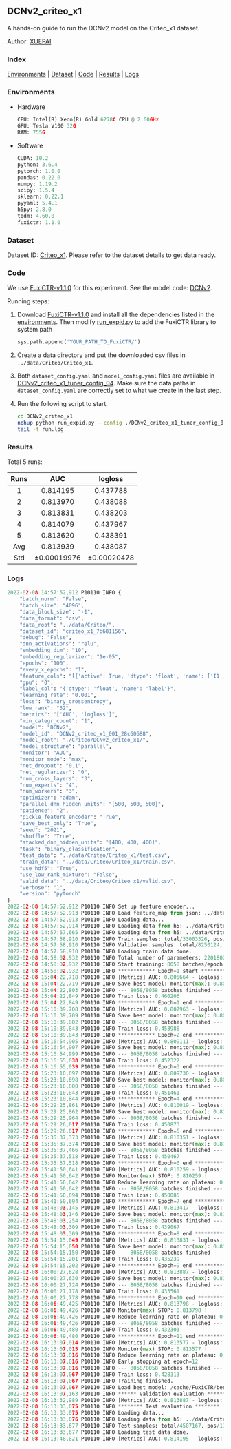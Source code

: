 ## DCNv2_criteo_x1

A hands-on guide to run the DCNv2 model on the Criteo_x1 dataset.

Author: [XUEPAI](https://github.com/xue-pai)

### Index
[Environments](#Environments) | [Dataset](#Dataset) | [Code](#Code) | [Results](#Results) | [Logs](#Logs)

### Environments
+ Hardware

  ```python
  CPU: Intel(R) Xeon(R) Gold 6278C CPU @ 2.60GHz
  GPU: Tesla V100 32G
  RAM: 755G

  ```

+ Software

  ```python
  CUDA: 10.2
  python: 3.6.4
  pytorch: 1.0.0
  pandas: 0.22.0
  numpy: 1.19.2
  scipy: 1.5.4
  sklearn: 0.22.1
  pyyaml: 5.4.1
  h5py: 2.8.0
  tqdm: 4.60.0
  fuxictr: 1.1.0

  ```

### Dataset
Dataset ID: [Criteo_x1](https://github.com/openbenchmark/BARS/blob/master/ctr_prediction/datasets/Criteo/README.md#Criteo_x1). Please refer to the dataset details to get data ready.

### Code

We use [FuxiCTR-v1.1.0](https://github.com/xue-pai/FuxiCTR/tree/v1.1.0) for this experiment. See the model code: [DCNv2](https://github.com/xue-pai/FuxiCTR/blob/v1.1.0/fuxictr/pytorch/models/DCNv2.py).

Running steps:

1. Download [FuxiCTR-v1.1.0](https://github.com/xue-pai/FuxiCTR/archive/refs/tags/v1.1.0.zip) and install all the dependencies listed in the [environments](#environments). Then modify [run_expid.py](./run_expid.py#L5) to add the FuxiCTR library to system path
    
    ```python
    sys.path.append('YOUR_PATH_TO_FuxiCTR/')
    ```

2. Create a data directory and put the downloaded csv files in `../data/Criteo/Criteo_x1`.

3. Both `dataset_config.yaml` and `model_config.yaml` files are available in [DCNv2_criteo_x1_tuner_config_04](./DCNv2_criteo_x1_tuner_config_04). Make sure the data paths in `dataset_config.yaml` are correctly set to what we create in the last step.

4. Run the following script to start.

    ```bash
    cd DCNv2_criteo_x1
    nohup python run_expid.py --config ./DCNv2_criteo_x1_tuner_config_04 --expid DCNv2_criteo_x1_001_28c60688 --gpu 0 > run.log &
    tail -f run.log
    ```

### Results

Total 5 runs:

| Runs | AUC | logloss  |
|:--------------------:|:--------------------:|:--------------------:|
| 1 | 0.814195 | 0.437788  |
| 2 | 0.813970 | 0.438088  |
| 3 | 0.813831 | 0.438203  |
| 4 | 0.814079 | 0.437967  |
| 5 | 0.813620 | 0.438391  |
| Avg | 0.813939 | 0.438087 |
| Std | &#177;0.00019976 | &#177;0.00020478 |


### Logs
```python
2022-02-08 14:57:52,912 P10110 INFO {
    "batch_norm": "False",
    "batch_size": "4096",
    "data_block_size": "-1",
    "data_format": "csv",
    "data_root": "../data/Criteo/",
    "dataset_id": "criteo_x1_7b681156",
    "debug": "False",
    "dnn_activations": "relu",
    "embedding_dim": "10",
    "embedding_regularizer": "1e-05",
    "epochs": "100",
    "every_x_epochs": "1",
    "feature_cols": "[{'active': True, 'dtype': 'float', 'name': ['I1', 'I2', 'I3', 'I4', 'I5', 'I6', 'I7', 'I8', 'I9', 'I10', 'I11', 'I12', 'I13'], 'type': 'numeric'}, {'active': True, 'dtype': 'float', 'name': ['C1', 'C2', 'C3', 'C4', 'C5', 'C6', 'C7', 'C8', 'C9', 'C10', 'C11', 'C12', 'C13', 'C14', 'C15', 'C16', 'C17', 'C18', 'C19', 'C20', 'C21', 'C22', 'C23', 'C24', 'C25', 'C26'], 'type': 'categorical'}]",
    "gpu": "0",
    "label_col": "{'dtype': 'float', 'name': 'label'}",
    "learning_rate": "0.001",
    "loss": "binary_crossentropy",
    "low_rank": "32",
    "metrics": "['AUC', 'logloss']",
    "min_categr_count": "1",
    "model": "DCNv2",
    "model_id": "DCNv2_criteo_x1_001_28c60688",
    "model_root": "./Criteo/DCNv2_criteo_x1/",
    "model_structure": "parallel",
    "monitor": "AUC",
    "monitor_mode": "max",
    "net_dropout": "0.1",
    "net_regularizer": "0",
    "num_cross_layers": "3",
    "num_experts": "4",
    "num_workers": "3",
    "optimizer": "adam",
    "parallel_dnn_hidden_units": "[500, 500, 500]",
    "patience": "2",
    "pickle_feature_encoder": "True",
    "save_best_only": "True",
    "seed": "2021",
    "shuffle": "True",
    "stacked_dnn_hidden_units": "[400, 400, 400]",
    "task": "binary_classification",
    "test_data": "../data/Criteo/Criteo_x1/test.csv",
    "train_data": "../data/Criteo/Criteo_x1/train.csv",
    "use_hdf5": "True",
    "use_low_rank_mixture": "False",
    "valid_data": "../data/Criteo/Criteo_x1/valid.csv",
    "verbose": "1",
    "version": "pytorch"
}
2022-02-08 14:57:52,912 P10110 INFO Set up feature encoder...
2022-02-08 14:57:52,913 P10110 INFO Load feature_map from json: ../data/Criteo/criteo_x1_7b681156/feature_map.json
2022-02-08 14:57:52,913 P10110 INFO Loading data...
2022-02-08 14:57:52,914 P10110 INFO Loading data from h5: ../data/Criteo/criteo_x1_7b681156/train.h5
2022-02-08 14:57:57,665 P10110 INFO Loading data from h5: ../data/Criteo/criteo_x1_7b681156/valid.h5
2022-02-08 14:57:58,910 P10110 INFO Train samples: total/33003326, pos/8456369, neg/24546957, ratio/25.62%, blocks/1
2022-02-08 14:57:58,910 P10110 INFO Validation samples: total/8250124, pos/2114300, neg/6135824, ratio/25.63%, blocks/1
2022-02-08 14:57:58,910 P10110 INFO Loading train data done.
2022-02-08 14:58:02,932 P10110 INFO Total number of parameters: 22018021.
2022-02-08 14:58:02,932 P10110 INFO Start training: 8058 batches/epoch
2022-02-08 14:58:02,932 P10110 INFO ************ Epoch=1 start ************
2022-02-08 15:04:22,718 P10110 INFO [Metrics] AUC: 0.805664 - logloss: 0.445767
2022-02-08 15:04:22,719 P10110 INFO Save best model: monitor(max): 0.805664
2022-02-08 15:04:22,803 P10110 INFO --- 8058/8058 batches finished ---
2022-02-08 15:04:22,849 P10110 INFO Train loss: 0.460206
2022-02-08 15:04:22,849 P10110 INFO ************ Epoch=1 end ************
2022-02-08 15:10:39,708 P10110 INFO [Metrics] AUC: 0.807963 - logloss: 0.443604
2022-02-08 15:10:39,709 P10110 INFO Save best model: monitor(max): 0.807963
2022-02-08 15:10:39,802 P10110 INFO --- 8058/8058 batches finished ---
2022-02-08 15:10:39,843 P10110 INFO Train loss: 0.453986
2022-02-08 15:10:39,843 P10110 INFO ************ Epoch=2 end ************
2022-02-08 15:16:54,905 P10110 INFO [Metrics] AUC: 0.809111 - logloss: 0.442599
2022-02-08 15:16:54,907 P10110 INFO Save best model: monitor(max): 0.809111
2022-02-08 15:16:54,999 P10110 INFO --- 8058/8058 batches finished ---
2022-02-08 15:16:55,038 P10110 INFO Train loss: 0.452322
2022-02-08 15:16:55,039 P10110 INFO ************ Epoch=3 end ************
2022-02-08 15:23:10,697 P10110 INFO [Metrics] AUC: 0.809730 - logloss: 0.442035
2022-02-08 15:23:10,698 P10110 INFO Save best model: monitor(max): 0.809730
2022-02-08 15:23:10,800 P10110 INFO --- 8058/8058 batches finished ---
2022-02-08 15:23:10,843 P10110 INFO Train loss: 0.451461
2022-02-08 15:23:10,844 P10110 INFO ************ Epoch=4 end ************
2022-02-08 15:29:25,861 P10110 INFO [Metrics] AUC: 0.810019 - logloss: 0.441650
2022-02-08 15:29:25,862 P10110 INFO Save best model: monitor(max): 0.810019
2022-02-08 15:29:25,964 P10110 INFO --- 8058/8058 batches finished ---
2022-02-08 15:29:26,017 P10110 INFO Train loss: 0.450873
2022-02-08 15:29:26,017 P10110 INFO ************ Epoch=5 end ************
2022-02-08 15:35:37,373 P10110 INFO [Metrics] AUC: 0.810351 - logloss: 0.441365
2022-02-08 15:35:37,374 P10110 INFO Save best model: monitor(max): 0.810351
2022-02-08 15:35:37,466 P10110 INFO --- 8058/8058 batches finished ---
2022-02-08 15:35:37,518 P10110 INFO Train loss: 0.450467
2022-02-08 15:35:37,518 P10110 INFO ************ Epoch=6 end ************
2022-02-08 15:41:50,641 P10110 INFO [Metrics] AUC: 0.810259 - logloss: 0.441482
2022-02-08 15:41:50,642 P10110 INFO Monitor(max) STOP: 0.810259 !
2022-02-08 15:41:50,642 P10110 INFO Reduce learning rate on plateau: 0.000100
2022-02-08 15:41:50,642 P10110 INFO --- 8058/8058 batches finished ---
2022-02-08 15:41:50,694 P10110 INFO Train loss: 0.450085
2022-02-08 15:41:50,694 P10110 INFO ************ Epoch=7 end ************
2022-02-08 15:48:03,145 P10110 INFO [Metrics] AUC: 0.813417 - logloss: 0.438588
2022-02-08 15:48:03,146 P10110 INFO Save best model: monitor(max): 0.813417
2022-02-08 15:48:03,254 P10110 INFO --- 8058/8058 batches finished ---
2022-02-08 15:48:03,309 P10110 INFO Train loss: 0.439067
2022-02-08 15:48:03,309 P10110 INFO ************ Epoch=8 end ************
2022-02-08 15:54:15,049 P10110 INFO [Metrics] AUC: 0.813831 - logloss: 0.438283
2022-02-08 15:54:15,050 P10110 INFO Save best model: monitor(max): 0.813831
2022-02-08 15:54:15,150 P10110 INFO --- 8058/8058 batches finished ---
2022-02-08 15:54:15,201 P10110 INFO Train loss: 0.435239
2022-02-08 15:54:15,202 P10110 INFO ************ Epoch=9 end ************
2022-02-08 16:00:27,628 P10110 INFO [Metrics] AUC: 0.813887 - logloss: 0.438259
2022-02-08 16:00:27,630 P10110 INFO Save best model: monitor(max): 0.813887
2022-02-08 16:00:27,724 P10110 INFO --- 8058/8058 batches finished ---
2022-02-08 16:00:27,778 P10110 INFO Train loss: 0.433561
2022-02-08 16:00:27,778 P10110 INFO ************ Epoch=10 end ************
2022-02-08 16:06:49,425 P10110 INFO [Metrics] AUC: 0.813798 - logloss: 0.438414
2022-02-08 16:06:49,426 P10110 INFO Monitor(max) STOP: 0.813798 !
2022-02-08 16:06:49,426 P10110 INFO Reduce learning rate on plateau: 0.000010
2022-02-08 16:06:49,426 P10110 INFO --- 8058/8058 batches finished ---
2022-02-08 16:06:49,480 P10110 INFO Train loss: 0.432303
2022-02-08 16:06:49,480 P10110 INFO ************ Epoch=11 end ************
2022-02-08 16:13:07,014 P10110 INFO [Metrics] AUC: 0.813577 - logloss: 0.438834
2022-02-08 16:13:07,015 P10110 INFO Monitor(max) STOP: 0.813577 !
2022-02-08 16:13:07,016 P10110 INFO Reduce learning rate on plateau: 0.000001
2022-02-08 16:13:07,016 P10110 INFO Early stopping at epoch=12
2022-02-08 16:13:07,016 P10110 INFO --- 8058/8058 batches finished ---
2022-02-08 16:13:07,067 P10110 INFO Train loss: 0.428313
2022-02-08 16:13:07,067 P10110 INFO Training finished.
2022-02-08 16:13:07,067 P10110 INFO Load best model: /cache/FuxiCTR/benchmarks/Criteo/DCNv2_criteo_x1/criteo_x1_7b681156/DCNv2_criteo_x1_001_28c60688.model
2022-02-08 16:13:07,163 P10110 INFO ****** Validation evaluation ******
2022-02-08 16:13:32,989 P10110 INFO [Metrics] AUC: 0.813887 - logloss: 0.438259
2022-02-08 16:13:33,075 P10110 INFO ******** Test evaluation ********
2022-02-08 16:13:33,075 P10110 INFO Loading data...
2022-02-08 16:13:33,076 P10110 INFO Loading data from h5: ../data/Criteo/criteo_x1_7b681156/test.h5
2022-02-08 16:13:33,677 P10110 INFO Test samples: total/4587167, pos/1174769, neg/3412398, ratio/25.61%, blocks/1
2022-02-08 16:13:33,677 P10110 INFO Loading test data done.
2022-02-08 16:13:48,821 P10110 INFO [Metrics] AUC: 0.814195 - logloss: 0.437788

```
